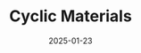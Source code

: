 ---  
layout: startup_page  
title: "Cyclic Materials"  
id: "cyclicmaterials.earth"  
permalink: "/cyclicmaterialscyclicmaterials.earth01232025/"  
website: "https://www.cyclicmaterials.earth/"  
funding_round: "Series B+"  
funding_amount: "$2M"  
investors: "InMotion Ventures"  
about: "Cyclic Materials builds a circular supply chain for Rare Earth Elements and other critical materials by recycling them from end-of-life products. Their proprietary MagCycle℠ and REEPure℠ technologies recover REEs from sources like EVs and consumer electronics, addressing the growing global demand and promoting sustainability. This process creates valuable raw materials essential for electric vehicles, wind turbines, and various electronics."  
markets: "Cleantech, Recycling, Materials Science, Automotive, Renewable Energy, Semiconductor Manufacturing"  
hq: "Toronto, Ontario, Canada"  
founded_year: "2021"  
linkedin: "https://www.linkedin.com/company/cyclic-materials"  
twitter: "https://twitter.com/CyclicMaterials"  
instagram: ""  
facebook: "https://www.facebook.com/CyclicMaterials"  
crunchbase: "https://www.crunchbase.com/organization/cyclic-materials"  
pitchbook: "https://pitchbook.com/profiles/company/496757-62"  

date_display: "23-Jan-2025"  
date: "2025-01-23"

# SEO Optimization  
meta_title: "Cyclic Materials - Series B+ Funding ($2M)"  
meta_description: "Cyclic Materials, Cyclic Materials builds a circular supply chain for Rare Earth Elements and other critical materials by recycling them from end-of-life products. Thei..."  
meta_keywords: "Cyclic Materials, Cleantech, Recycling, Materials Science, Automotive, Renewable Energy, Semiconductor Manufacturing, Series B+ funding"  
canonical_url: "https://startup.projectstartups.com/cyclicmaterialscyclicmaterials.earth01232025/"  
---